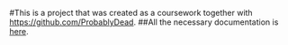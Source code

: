 #This is a project that was created as a coursework together with https://github.com/ProbablyDead.
##All the necessary documentation is [here](./documentation.docx).